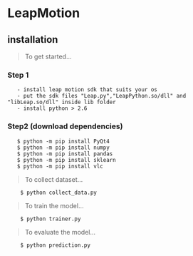 # LeapMotion 
## installation 

> To get started...
   ### Step 1
       - install leap motion sdk that suits your os 
       - put the sdk files "Leap.py","LeapPython.so/dll" and "libLeap.so/dll" inside lib folder
       - install python > 2.6
   ### Step2 (download dependencies)  
   ```shell
      $ python -m pip install PyQt4
      $ python -m pip install numpy
      $ python -m pip install pandas
      $ python -m pip install sklearn
      $ python -m pip install vlc
   ```
> To collect dataset...
 ```shell
     $ python collect_data.py
 ```
> To train the model...
 ```shell
     $ python trainer.py
 ```  
> To evaluate the model...
 ```shell
     $ python prediction.py
 ```

     

